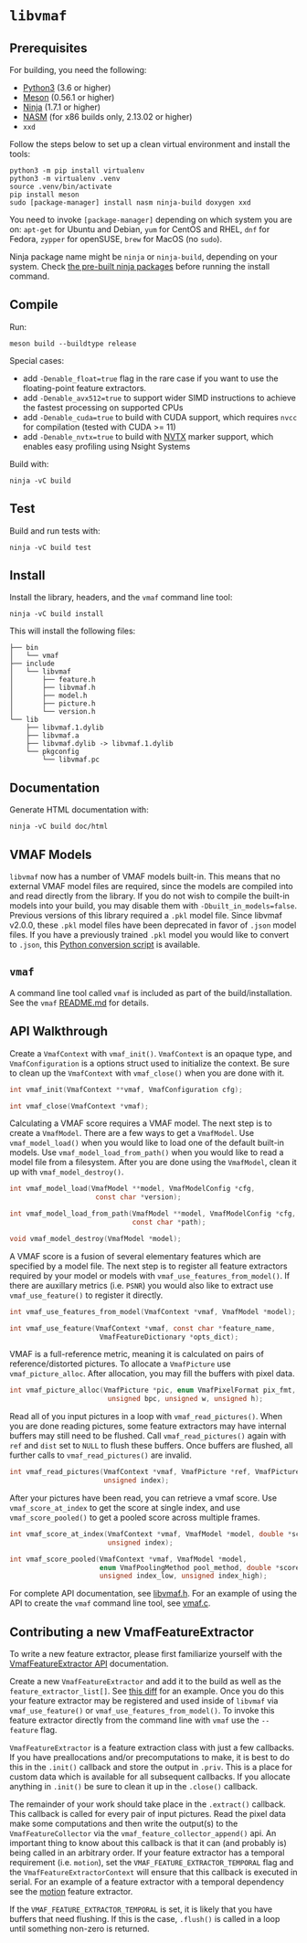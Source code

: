 # `libvmaf`

## Prerequisites

For building, you need the following:

- [Python3](https://www.python.org/download/releases/3.0/) (3.6 or higher)
- [Meson](https://mesonbuild.com/) (0.56.1 or higher)
- [Ninja](https://ninja-build.org/) (1.7.1 or higher)
- [NASM](https://www.nasm.us/) (for x86 builds only, 2.13.02 or higher)
- `xxd`

Follow the steps below to set up a clean virtual environment and install the tools:
```
python3 -m pip install virtualenv
python3 -m virtualenv .venv
source .venv/bin/activate
pip install meson
sudo [package-manager] install nasm ninja-build doxygen xxd
```
You need to invoke `[package-manager]` depending on which system you are on: `apt-get` for Ubuntu and Debian, `yum` for CentOS and RHEL, `dnf` for Fedora, `zypper` for openSUSE, `brew` for MacOS (no `sudo`).

Ninja package name might be `ninja` or `ninja-build`, depending on your system. Check [the pre-built ninja packages](https://github.com/ninja-build/ninja/wiki/Pre-built-Ninja-packages) before running the install command.

## Compile

Run:

```
meson build --buildtype release
```

Special cases:
- add `-Denable_float=true` flag in the rare case if you want to use the floating-point feature extractors.
- add `-Denable_avx512=true` to support wider SIMD instructions to achieve the fastest processing on supported CPUs
- add `-Denable_cuda=true` to build with CUDA support, which requires `nvcc` for compilation (tested with CUDA >= 11)
- add `-Denable_nvtx=true` to build with [NVTX](https://github.com/NVIDIA/NVTX) marker support, which enables easy profiling using Nsight Systems

Build with:

```
ninja -vC build
```

## Test

Build and run tests with:

```
ninja -vC build test
```

## Install

Install the library, headers, and the `vmaf` command line tool:

```
ninja -vC build install
```

This will install the following files:

```
├── bin
│   └── vmaf
├── include
│   └── libvmaf
│       ├── feature.h
│       ├── libvmaf.h
│       ├── model.h
│       ├── picture.h
│       └── version.h
└── lib
    ├── libvmaf.1.dylib
    ├── libvmaf.a
    ├── libvmaf.dylib -> libvmaf.1.dylib
    └── pkgconfig
        └── libvmaf.pc
```

## Documentation

Generate HTML documentation with:

```
ninja -vC build doc/html
```

## VMAF Models

`libvmaf` now has a number of VMAF models built-in. This means that no external VMAF model files are required, since the models are compiled into and read directly from the library. If you do not wish to compile the built-in models into your build, you may disable them with `-Dbuilt_in_models=false`. Previous versions of this library required a `.pkl` model file. Since libvmaf v2.0.0, these `.pkl` model files have been deprecated in favor of `.json` model files. If you have a previously trained `.pkl` model you would like to convert to `.json`, this [Python conversion script](../python/vmaf/script/convert_model_from_pkl_to_json.py) is available. 

## `vmaf`

A command line tool called `vmaf` is included as part of the build/installation. See the `vmaf` [README.md](tools/README.md) for details.

## API Walkthrough

Create a `VmafContext` with `vmaf_init()`. `VmafContext` is an opaque type, and `VmafConfiguration` is a options struct used to initialize the context. Be sure to clean up the `VmafContext` with `vmaf_close()` when you are done with it.

```c
int vmaf_init(VmafContext **vmaf, VmafConfiguration cfg);

int vmaf_close(VmafContext *vmaf);
```

Calculating a VMAF score requires a VMAF model. The next step is to create a `VmafModel`. There are a few ways to get a `VmafModel`. Use `vmaf_model_load()` when you would like to load one of the default built-in models. Use `vmaf_model_load_from_path()` when you would like to read a model file from a filesystem. After you are done using the `VmafModel`, clean it up with `vmaf_model_destroy()`.

```c
int vmaf_model_load(VmafModel **model, VmafModelConfig *cfg,
                     const char *version);

int vmaf_model_load_from_path(VmafModel **model, VmafModelConfig *cfg,
                              const char *path);

void vmaf_model_destroy(VmafModel *model);
```


A VMAF score is a fusion of several elementary features which are specified by a model file. The next step is to register all feature extractors required by your model or models with `vmaf_use_features_from_model()`. If there are auxillary metrics (i.e. `PSNR`) you would also like to extract use `vmaf_use_feature()` to register it directly.

```c
int vmaf_use_features_from_model(VmafContext *vmaf, VmafModel *model);

int vmaf_use_feature(VmafContext *vmaf, const char *feature_name,
                      VmafFeatureDictionary *opts_dict);
```

VMAF is a full-reference metric, meaning it is calculated on pairs of reference/distorted pictures. To allocate a `VmafPicture` use `vmaf_picture_alloc`. After allocation, you may fill the buffers with pixel data.

```c
int vmaf_picture_alloc(VmafPicture *pic, enum VmafPixelFormat pix_fmt,
                        unsigned bpc, unsigned w, unsigned h);
```

Read all of you input pictures in a loop with `vmaf_read_pictures()`. When you are done reading pictures, some feature extractors may have internal buffers may still need to be flushed. Call `vmaf_read_pictures()` again with `ref` and `dist` set to `NULL` to flush these buffers. Once buffers are flushed, all further calls to `vmaf_read_pictures()` are invalid.

```c
int vmaf_read_pictures(VmafContext *vmaf, VmafPicture *ref, VmafPicture *dist,
                       unsigned index);
```

After your pictures have been read, you can retrieve a vmaf score. Use `vmaf_score_at_index` to get the score at single index, and use `vmaf_score_pooled()` to get a pooled score across multiple frames.

```c
int vmaf_score_at_index(VmafContext *vmaf, VmafModel *model, double *score,
                        unsigned index);

int vmaf_score_pooled(VmafContext *vmaf, VmafModel *model,
                      enum VmafPoolingMethod pool_method, double *score,
                      unsigned index_low, unsigned index_high);
```

For complete API documentation, see [libvmaf.h](include/libvmaf/libvmaf.h). For an example of using the API to create the `vmaf` command line tool, see [vmaf.c](tools/vmaf.c).

## Contributing a new VmafFeatureExtractor

To write a new feature extractor, please first familiarize yourself with the [VmafFeatureExtractor API](https://github.com/Netflix/vmaf/blob/master/libvmaf/src/feature/feature_extractor.h#L36-L87) documentation.

Create a new `VmafFeatureExtractor` and add it to the build as well as the `feature_extractor_list[]`. See [this diff](https://github.com/Netflix/vmaf/commit/fd3c79697c7e06586aa5b9cda8db0d9aedfd70c5) for an example. Once you do this your feature extractor may be registered and used inside of `libvmaf` via `vmaf_use_feature()` or `vmaf_use_features_from_model()`. To invoke this feature extractor directly from the command line with `vmaf` use the `--feature` flag.

`VmafFeatureExtractor` is a feature extraction class with just a few callbacks. If you have preallocations and/or precomputations to make, it is best to do this in the `.init()` callback and store the output in `.priv`.  This is a place for custom data which is available for all subsequent callbacks. If you allocate anything in `.init()` be sure to clean it up in the `.close()` callback.

The remainder of your work should take place in the `.extract()` callback. This callback is called for every pair of input pictures. Read the pixel data make some computations and then write the output(s) to the `VmafFeatureCollector` via the `vmaf_feature_collector_append()` api. An important thing to know about this callback is that it can (and probably is) being called in an arbitrary order. If your feature extractor has a temporal requirement (i.e. `motion`), set the `VMAF_FEATURE_EXTRACTOR_TEMPORAL` flag and the `VmafFeatureExtractorContext` will ensure that this callback is executed in serial. For an example of a feature extractor with a temporal dependency see the [motion](https://github.com/Netflix/vmaf/blob/master/libvmaf/src/feature/integer_motion.c) feature extractor.

If the `VMAF_FEATURE_EXTRACTOR_TEMPORAL` is set, it is likely that you have buffers that need flushing. If this is the case, `.flush()` is called in a loop until something non-zero is returned.
